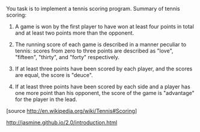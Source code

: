 You task is to implement a tennis scoring program.
Summary of tennis scoring:

1. A game is won by the first player to have won at
   least four points in total and at least two points
   more than the opponent.
   
2. The running score of each game is described in a
   manner peculiar to tennis: scores from zero to three
   points are described as "love", "fifteen", "thirty",
   and "forty" respectively.
   
3. If at least three points have been scored by each
   player, and the scores are equal, the score is "deuce".
   
4. If at least three points have been scored by each
   side and a player has one more point than his opponent,
   the score of the game is "advantage" for the player
   in the lead.

[source http://en.wikipedia.org/wiki/Tennis#Scoring]

http://jasmine.github.io/2.0/introduction.html
